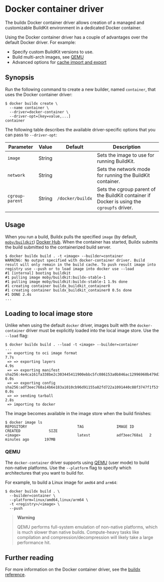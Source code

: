 # Docker container driver

The buildx Docker container driver allows creation of a managed and customizable
BuildKit environment in a dedicated Docker container.

Using the Docker container driver has a couple of advantages over the default
Docker driver. For example:

- Specify custom BuildKit versions to use.
- Build multi-arch images, see [QEMU](#qemu)
- Advanced options for
  [cache import and export](https://docs.docker.com/build/building/cache/)

## Synopsis

Run the following command to create a new builder, named `container`, that uses
the Docker container driver:

```console
$ docker buildx create \
  --name container \
  --driver=docker-container \
  --driver-opt=[key=value,...]
container
```

The following table describes the available driver-specific options that you can
pass to `--driver-opt`:

| Parameter       | Value  | Default          | Description                                                                                |
| --------------- | ------ | ---------------- | ------------------------------------------------------------------------------------------ |
| `image`         | String |                  | Sets the image to use for running BuildKit.                                                |
| `network`       | String |                  | Sets the network mode for running the BuildKit container.                                  |
| `cgroup-parent` | String | `/docker/buildx` | Sets the cgroup parent of the BuildKit container if Docker is using the `cgroupfs` driver. |

## Usage

When you run a build, Buildx pulls the specified `image` (by default,
[`moby/buildkit`](https://hub.docker.com/r/moby/buildkit))
[Docker Hub](https://hub.docker.com/u/moby/buildkit). When the container has
started, Buildx submits the build submitted to the containerized build server.

```console
$ docker buildx build . -t <image> --builder=container
WARNING: No output specified with docker-container driver. Build result will only remain in the build cache. To push result image into registry use --push or to load image into docker use --load
#1 [internal] booting buildkit
#1 pulling image moby/buildkit:buildx-stable-1
#1 pulling image moby/buildkit:buildx-stable-1 1.9s done
#1 creating container buildx_buildkit_container0
#1 creating container buildx_buildkit_container0 0.5s done
#1 DONE 2.4s
...
```

## Loading to local image store

Unlike when using the default `docker` driver, images built with the
`docker-container` driver must be explicitly loaded into the local image store.
Use the `--load` flag:

```console
$ docker buildx build . --load -t <image> --builder=container
...
 => exporting to oci image format                                                                                                      7.7s
 => => exporting layers                                                                                                                4.9s
 => => exporting manifest sha256:4e4ca161fa338be2c303445411900ebbc5fc086153a0b846ac12996960b479d3                                      0.0s
 => => exporting config sha256:adf3eec768a14b6e183a1010cb96d91155a82fd722a1091440c88f3747f1f53f                                        0.0s
 => => sending tarball                                                                                                                 2.8s
 => importing to docker
```

The image becomes available in the image store when the build finishes:

```console
$ docker image ls
REPOSITORY                       TAG               IMAGE ID       CREATED             SIZE
<image>                          latest            adf3eec768a1   2 minutes ago       197MB
```

### QEMU

The `docker-container` driver supports using [QEMU](https://www.qemu.org/) (user
mode) to build non-native platforms. Use the `--platform` flag to specify which
architectures that you want to build for.

For example, to build a Linux image for `amd64` and `arm64`:

```console
$ docker buildx build . \
  --builder=container \
  --platform=linux/amd64,linux/arm64 \
  -t <registry>/<image> \
  --push
```

> **Warning**
>
> QEMU performs full-system emulation of non-native platforms, which is much
> slower than native builds. Compute-heavy tasks like compilation and
> compression/decompression will likely take a large performance hit.

## Further reading

For more information on the Docker container driver, see the
[buildx reference](https://docs.docker.com/engine/reference/commandline/buildx_create/#driver).
